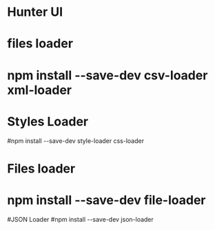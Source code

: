 # Hunter UI



# files loader
# npm install --save-dev csv-loader xml-loader

# Styles Loader
#npm install --save-dev style-loader css-loader

# Files loader
# npm install --save-dev file-loader

#JSON Loader
#npm install --save-dev json-loader